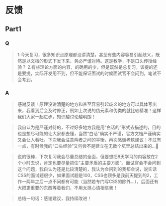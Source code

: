 # 反馈

## Part1

### Q

> 1.今天复习，很多知识点原理都没讲清楚，甚至有些内容容易引起歧义，既然是以文档的形式下发下来，务必严谨对待。这是教学，不是口头传授经验？ 2.有些理论方面的内容，的确用的少，但是既然是总复习，该提的还是要提，实际开发用不到，但不能保证面试的时候面试官不会问到，笔试不会考到。

### A

> 感谢反馈！原理没讲清楚的地方和甚至容易引起歧义的地方可以具体写出来，我看到后会及时修正，例如上次说的伪元素和伪类的就比较精准！这样我们大家一起进步，知识越讨论越明朗！

> 我自认为是严谨对待的，不过好多地方我是用“白话的”形式去描述的，目的也是想尽可能的让大家都去懂，当然“白话”确实不严谨，官方文档严谨确实又会让人看吐，下次我会注意两者之间的平衡，再次感谢老铁建议！不过有一点，有时候我的“口头经验”又何尝不是建立在无数个坑里总结出来的...🤔

> 说的很棒，下次复习我会尽量总结的全面，但要想把8天学习的内容放在2个小时去说，肯定也要尽量抓住“主要矛盾的主要方面”。面试官会不会问到这个问题，我自认为还是比较清楚的，我认为会问到的我都会说，说实话CSS的面试题很少，如果面试题是100，CSS也顶多是我前天提到的2，工作一两年之后一点不问都有可能（当然若专门写CSS的除外...），后面还有大把更重要的东西等着我们，不用太担心请相信我！

> 总结一句话：感谢建议，我持续改进！